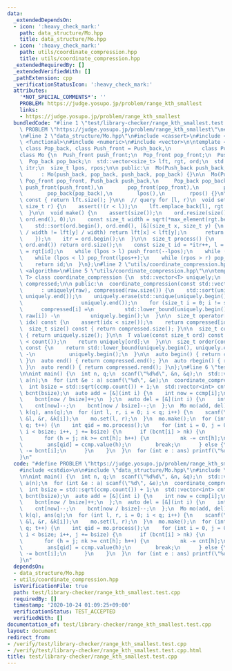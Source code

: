```yaml
---
data:
  _extendedDependsOn:
  - icon: ':heavy_check_mark:'
    path: data_structure/Mo.hpp
    title: data_structure/Mo.hpp
  - icon: ':heavy_check_mark:'
    path: utils/coordinate_compression.hpp
    title: utils/coordinate_compression.hpp
  _extendedRequiredBy: []
  _extendedVerifiedWith: []
  _pathExtension: cpp
  _verificationStatusIcon: ':heavy_check_mark:'
  attributes:
    '*NOT_SPECIAL_COMMENTS*': ''
    PROBLEM: https://judge.yosupo.jp/problem/range_kth_smallest
    links:
    - https://judge.yosupo.jp/problem/range_kth_smallest
  bundledCode: "#line 1 \"test/library-checker/range_kth_smallest.test.cpp\"\n#define\
    \ PROBLEM \"https://judge.yosupo.jp/problem/range_kth_smallest\"\n#include <cstdio>\n\
    \n#line 2 \"data_structure/Mo.hpp\"\n#include <cassert>\n#include <cmath>\n#include\
    \ <functional>\n#include <numeric>\n#include <vector>\n\ntemplate <class Push_back,\
    \ class Pop_back, class Push_front = Push_back,\n          class Pop_front = Pop_back>\n\
    class Mo {\n  Push_front push_front;\n  Pop_front pop_front;\n  Push_back push_back;\n\
    \  Pop_back pop_back;\n  std::vector<size_t> lft, rgt, ord;\n  std::vector<size_t>::iterator\
    \ itr;\n  size_t lpos, rpos;\n\n public:\n  Mo(Push_back push_back, Pop_back pop_back)\n\
    \      : Mo(push_back, pop_back, push_back, pop_back) {}\n\n  Mo(Push_front push_front,\
    \ Pop_front pop_front, Push_back push_back,\n     Pop_back pop_back)\n      :\
    \ push_front(push_front),\n        pop_front(pop_front),\n        push_back(push_back),\n\
    \        pop_back(pop_back),\n        lpos(),\n        rpos() {}\n\n  size_t size()\
    \ const { return lft.size(); }\n\n  // query for [l, r)\n  void set(size_t l,\
    \ size_t r) {\n    assert(!(r < l));\n    lft.emplace_back(l), rgt.emplace_back(r);\n\
    \  }\n\n  void make() {\n    assert(size());\n    ord.resize(size());\n    iota(ord.begin(),\
    \ ord.end(), 0);\n    const size_t width = sqrt(*max_element(rgt.begin(), rgt.end()));\n\
    \    std::sort(ord.begin(), ord.end(), [&](size_t x, size_t y) {\n      if (lft[x]\
    \ / width != lft[y] / width) return lft[x] < lft[y];\n      return rgt[x] < rgt[y];\n\
    \    });\n    itr = ord.begin();\n  }\n\n  size_t process() {\n    if (itr ==\
    \ ord.end()) return ord.size();\n    const size_t id = *itr++, l = lft[id], r\
    \ = rgt[id];\n    while (lpos > l) push_front(--lpos);\n    while (rpos < r) push_back(rpos++);\n\
    \    while (lpos < l) pop_front(lpos++);\n    while (rpos > r) pop_back(--rpos);\n\
    \    return id;\n  }\n};\n#line 2 \"utils/coordinate_compression.hpp\"\n#include\
    \ <algorithm>\n#line 5 \"utils/coordinate_compression.hpp\"\n\ntemplate <class\
    \ T> class coordinate_compression {\n  std::vector<T> uniquely;\n  std::vector<size_t>\
    \ compressed;\n\n public:\n  coordinate_compression(const std::vector<T> &raw)\n\
    \      : uniquely(raw), compressed(raw.size()) {\n    std::sort(uniquely.begin(),\
    \ uniquely.end());\n    uniquely.erase(std::unique(uniquely.begin(), uniquely.end()),\n\
    \                   uniquely.end());\n    for (size_t i = 0; i != size(); ++i)\n\
    \      compressed[i] =\n          std::lower_bound(uniquely.begin(), uniquely.end(),\
    \ raw[i]) -\n          uniquely.begin();\n  }\n\n  size_t operator[](const size_t\
    \ idx) const {\n    assert(idx < size());\n    return compressed[idx];\n  }\n\n\
    \  size_t size() const { return compressed.size(); }\n\n  size_t count() const\
    \ { return uniquely.size(); }\n\n  T value(const size_t ord) const {\n    assert(ord\
    \ < count());\n    return uniquely[ord];\n  }\n\n  size_t order(const T &value)\
    \ const {\n    return std::lower_bound(uniquely.begin(), uniquely.end(), value)\
    \ -\n           uniquely.begin();\n  }\n\n  auto begin() { return compressed.begin();\
    \ }\n  auto end() { return compressed.end(); }\n  auto rbegin() { return compressed.rbegin();\
    \ }\n  auto rend() { return compressed.rend(); }\n};\n#line 6 \"test/library-checker/range_kth_smallest.test.cpp\"\
    \n\nint main() {\n  int n, q;\n  scanf(\"%d%d\", &n, &q);\n  std::vector<int>\
    \ a(n);\n  for (int &e : a) scanf(\"%d\", &e);\n  coordinate_compression ccmp(a);\n\
    \  int bsize = std::sqrt(ccmp.count()) + 1;\n  std::vector<int> cnt(ccmp.count()),\
    \ bcnt(bsize);\n  auto add = [&](int i) {\n    int now = ccmp[i];\n    cnt[now]++;\n\
    \    bcnt[now / bsize]++;\n  };\n  auto del = [&](int i) {\n    int now = ccmp[i];\n\
    \    cnt[now]--;\n    bcnt[now / bsize]--;\n  };\n  Mo mo(add, del);\n  std::vector<int>\
    \ k(q), ans(q);\n  for (int l, r, i = 0; i < q; i++) {\n    scanf(\"%d%d%d\",\
    \ &l, &r, &k[i]);\n    mo.set(l, r);\n  }\n  mo.make();\n  for (int t = 0; t <\
    \ q; t++) {\n    int qid = mo.process();\n    for (int i = 0, j = 0, nk = k[qid];\
    \ i < bsize; i++, j += bsize) {\n      if (bcnt[i] > nk) {\n        int h;\n \
    \       for (h = j; nk >= cnt[h]; h++) {\n          nk -= cnt[h];\n        }\n\
    \        ans[qid] = ccmp.value(h);\n        break;\n      } else {\n        nk\
    \ -= bcnt[i];\n      }\n    }\n  }\n  for (int e : ans) printf(\"%d\\n\", e);\n\
    }\n"
  code: "#define PROBLEM \"https://judge.yosupo.jp/problem/range_kth_smallest\"\n\
    #include <cstdio>\n\n#include \"data_structure/Mo.hpp\"\n#include \"utils/coordinate_compression.hpp\"\
    \n\nint main() {\n  int n, q;\n  scanf(\"%d%d\", &n, &q);\n  std::vector<int>\
    \ a(n);\n  for (int &e : a) scanf(\"%d\", &e);\n  coordinate_compression ccmp(a);\n\
    \  int bsize = std::sqrt(ccmp.count()) + 1;\n  std::vector<int> cnt(ccmp.count()),\
    \ bcnt(bsize);\n  auto add = [&](int i) {\n    int now = ccmp[i];\n    cnt[now]++;\n\
    \    bcnt[now / bsize]++;\n  };\n  auto del = [&](int i) {\n    int now = ccmp[i];\n\
    \    cnt[now]--;\n    bcnt[now / bsize]--;\n  };\n  Mo mo(add, del);\n  std::vector<int>\
    \ k(q), ans(q);\n  for (int l, r, i = 0; i < q; i++) {\n    scanf(\"%d%d%d\",\
    \ &l, &r, &k[i]);\n    mo.set(l, r);\n  }\n  mo.make();\n  for (int t = 0; t <\
    \ q; t++) {\n    int qid = mo.process();\n    for (int i = 0, j = 0, nk = k[qid];\
    \ i < bsize; i++, j += bsize) {\n      if (bcnt[i] > nk) {\n        int h;\n \
    \       for (h = j; nk >= cnt[h]; h++) {\n          nk -= cnt[h];\n        }\n\
    \        ans[qid] = ccmp.value(h);\n        break;\n      } else {\n        nk\
    \ -= bcnt[i];\n      }\n    }\n  }\n  for (int e : ans) printf(\"%d\\n\", e);\n\
    }\n"
  dependsOn:
  - data_structure/Mo.hpp
  - utils/coordinate_compression.hpp
  isVerificationFile: true
  path: test/library-checker/range_kth_smallest.test.cpp
  requiredBy: []
  timestamp: '2020-10-24 01:09:25+09:00'
  verificationStatus: TEST_ACCEPTED
  verifiedWith: []
documentation_of: test/library-checker/range_kth_smallest.test.cpp
layout: document
redirect_from:
- /verify/test/library-checker/range_kth_smallest.test.cpp
- /verify/test/library-checker/range_kth_smallest.test.cpp.html
title: test/library-checker/range_kth_smallest.test.cpp
---
```

